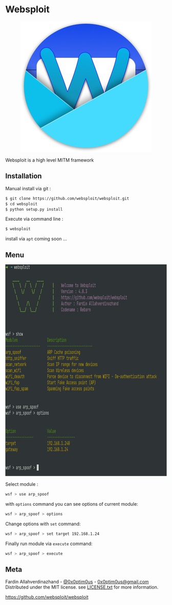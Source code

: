 
**Websploit**
====
<p align="center">
  <img width="410" height="410" src="https://github.com/websploit/images/raw/master/websploit.png">
</p>


Websploit is a high level MITM framework


Installation
------------

Manual install via git :

```bash
$ git clone https://github.com/websploit/websploit.git
$ cd websploit
$ python setup.py install
```
Execute via command line :
```bash
$ websploit
```

install via `apt` coming soon ...

Menu
-----

<p align="center">
  <img width="928" height="662" src="https://github.com/websploit/images/raw/master/websploit-menu-4.0.3.png">
</p>

Select module :

```bash
wsf > use arp_spoof
```

with `options` command you can see options of current module:

```bash
wsf > arp_spoof > options
```

Change options with `set` command:

```bash
wsf > arp_spoof > set target 192.168.1.24
```


Finally run module via `execute` command:

```bash
wsf > arp_spoof > execute
```

Meta
----

Fardin Allahverdinazhand -  [\@0x0ptim0us](https://twitter.com/0x0ptim0us) - <0x0ptim0us@gmail.com>  Distributed under the MIT license. see  [LICENSE.txt](https://github.com/websploit/websploit/blob/master/LICENSE.txt)
for more information.

<https://github.com/websploit/websploit>
